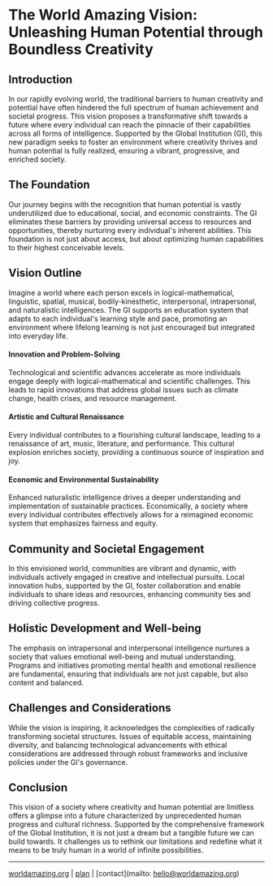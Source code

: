 # **The World Amazing Vision: Unleashing Human Potential through Boundless Creativity**

## **Introduction**
In our rapidly evolving world, the traditional barriers to human creativity and potential have often hindered the full spectrum of human achievement and societal progress. This vision proposes a transformative shift towards a future where every individual can reach the pinnacle of their capabilities across all forms of intelligence. Supported by the Global Institution (GI), this new paradigm seeks to foster an environment where creativity thrives and human potential is fully realized, ensuring a vibrant, progressive, and enriched society.

## **The Foundation**
Our journey begins with the recognition that human potential is vastly underutilized due to educational, social, and economic constraints. The GI eliminates these barriers by providing universal access to resources and opportunities, thereby nurturing every individual's inherent abilities. This foundation is not just about access, but about optimizing human capabilities to their highest conceivable levels.

## **Vision Outline**
Imagine a world where each person excels in logical-mathematical, linguistic, spatial, musical, bodily-kinesthetic, interpersonal, intrapersonal, and naturalistic intelligences. The GI supports an education system that adapts to each individual's learning style and pace, promoting an environment where lifelong learning is not just encouraged but integrated into everyday life.

#### **Innovation and Problem-Solving**
Technological and scientific advances accelerate as more individuals engage deeply with logical-mathematical and scientific challenges. This leads to rapid innovations that address global issues such as climate change, health crises, and resource management.

#### **Artistic and Cultural Renaissance**
Every individual contributes to a flourishing cultural landscape, leading to a renaissance of art, music, literature, and performance. This cultural explosion enriches society, providing a continuous source of inspiration and joy.

#### **Economic and Environmental Sustainability**
Enhanced naturalistic intelligence drives a deeper understanding and implementation of sustainable practices. Economically, a society where every individual contributes effectively allows for a reimagined economic system that emphasizes fairness and equity.

## **Community and Societal Engagement**
In this envisioned world, communities are vibrant and dynamic, with individuals actively engaged in creative and intellectual pursuits. Local innovation hubs, supported by the GI, foster collaboration and enable individuals to share ideas and resources, enhancing community ties and driving collective progress.

## **Holistic Development and Well-being**
The emphasis on intrapersonal and interpersonal intelligence nurtures a society that values emotional well-being and mutual understanding. Programs and initiatives promoting mental health and emotional resilience are fundamental, ensuring that individuals are not just capable, but also content and balanced.

## **Challenges and Considerations**
While the vision is inspiring, it acknowledges the complexities of radically transforming societal structures. Issues of equitable access, maintaining diversity, and balancing technological advancements with ethical considerations are addressed through robust frameworks and inclusive policies under the GI's governance.

## **Conclusion**
This vision of a society where creativity and human potential are limitless offers a glimpse into a future characterized by unprecedented human progress and cultural richness. Supported by the comprehensive framework of the Global Institution, it is not just a dream but a tangible future we can build towards. It challenges us to rethink our limitations and redefine what it means to be truly human in a world of infinite possibilities.

<!--
![](/assets/images/vision-human-potential-01.webp)
![](/assets/images/vision-human-potential-02.webp)
![](/assets/images/vision-human-potential-03.webp)
![](/assets/images/vision-human-potential-04.webp)
-->

---
[worldamazing.org](https://worldamazing.org)
| [plan](https://github.com/whomanatee/plan)
| [contact](mailto: hello@worldamazing.org) 
